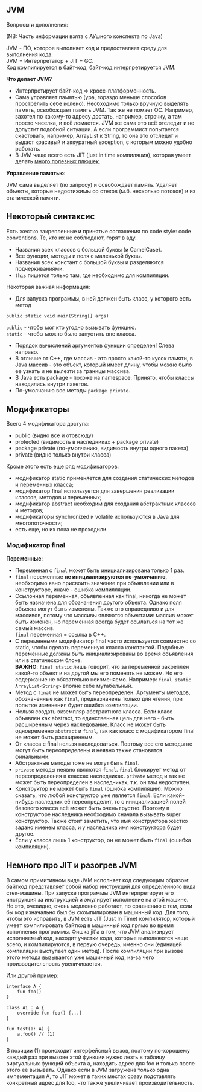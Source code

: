 ## JVM

Вопросы и дополнения:

(NB: Часть информации взята с АУшного конспекта по Java)

JVM - ПО, которое выполняет код и предоставляет среду для выполнения кода.   
JVM = Интерпретатор + JIT + GC.  
Код компилируется в байт-код, байт-код интерпретируется JVM.

**Что делает JVM?**
* Интерпретирует байт-код => кросс-платформенность.
* Сама управляет памятью (ура, гораздо меньше способов прострелить себе колено).
Необходимо только вручную выделять память, освобождает память JVM. Так же
 не ломает ОС. Например, захотел по какому-то адресу достать, например,
 строчку, а там просто чиселка, и всё ломается. JVM же сама это всё отследит
 и не допустит подобной ситуации. А если программист попытается скастовать,
 например, ArrayList к String, то она это отследит и выдаст красивый и
 аккуратный exception, с которым можно удобно работать.
* В JVM чаще всего есть JIT (just in time компиляция), которая умеет делать
[много полезных плюшек](#jit).

 
**Управление памятью**:

JVM сама выделяет (по запросу) и освобождает память. Удаляет объекты, которые недостижимы со стеков (м.б. несколько потоков)
и из статической памяти.

## Некоторый синтаксис

Есть жестко закрепленные и принятые соглашения по code style: code conventions.
Те, кто их не соблюдают, горят в аду.
* Названия всех классов с большой буквы (и CamelCase).
* Все функции, методы и поля с маленькой буквы.
* Названия всех констант с большой буквы и разделяются подчеркиваниями.
* `this`  пишется только там, где необходимо для компиляции.

Некоторая важная информация:
* Для запуска программы, в ней должен быть класс, у которого есть метод 
```
public static void main(String[] args)
```
`public` - чтобы мог кто угодно вызывать функцию.   
`static` - чтобы можно было запустить вне класса.
* Порядок вычислений аргументов функции определен! Слева направо.
* В отличие от C++, где массив - это просто какой-то кусок памяти, в Java массив - это объект,
который имеет длину, чтобы можно было ее узнать и не вылезти за границы массива.
* В Java есть package - похоже на namespace. Принято, чтобы классы находились внутри пакетов.
* По-умолчанию все методы `package private`.

## Модификаторы
Всего 4 модификатора доступа:
* public (видно все и отовсюду)
* protected (видимость в наследниках + package private)
* package private (по-умолчанию, видимость внутри одного пакета)
* private (видно только внутри класса)

Кроме этого есть еще ряд модификаторов:
- модификатор static применяется для создания статических методов и переменных класса;
- модификатор final используется для завершения реализации классов, методов и переменных;
- модификатор abstract необходим для создания абстрактных классов и методов;
- модификаторы synchronized и volatile используются в Java для многопоточности;
- есть еще, но их пока не проходили.

### Модификатор final

**Переменные**:
* Переменная c `final` может быть инициализирована только 1 раз.
* `final` переменные **не инициализируются по-умолчанию**, необходимо явно присвоить
значение при объявлении или в конструкторе, иначе - ошибка компилляции.
* Ссылочная переменная, объявленная как final, никогда не может быть назначена для обозначения другого
объекта. Однако поля объекта могут быть изменены. Также это справедливо и для массивов, потому
что массивы являются объектами: массив может быть изменен, но переменная всегда будет ссылаться
на тот же самый массив.  
`final` переменная =  ссылка в C++.
* С переменными модификатор final часто используется совместно со static, чтобы сделать переменную
класса константой. Подобные переменные должны быть инициализированы во время объявления или в
статическом блоке.  
**ВАЖНО**:
`final static` лишь говорит, что за переменной закреплен какой-то объект и на
другой мы его поменять не можем. Но его содержание не обязательно неизменяемо.
Например:
`final static ArrayList<String>` вполне себе мутабельный.
* Метод c `final` не может быть переопределен. Аргументы методов, обозначенные
 как `final`, предназначены только для чтения, при попытке изменения будет
 ошибка компиляции.
* Нельзя создать экземпляр абстрактного класса. Если класс объявлен
как abstract, то единственная цель для него - быть расширенным
через наследование. Класс не может быть одновременно `abstract` и `final`,
так как класс с модификатором final не может быть расширенным.
* От класса с final нельзя наследоваться. Поэтому все его методы не могут
быть переопределены и неявно также становятся финальными.
* Абстрактные методы тоже не могут быть `final`.
* `private` методы неявно являются `final`. `final` блокирует метод от переопределения
в классах наследниках. `private` метод и так не может быть переопределен в
наследниках, т.к. он там недоступен.
* Конструктор не может быть `final` (ошибка компиляции). Можно сказать, что
любой конструктор уже является `final`. Если какой-нибудь наследник её
переопределит, то с инициализацией полей базового класса всё может быть
очень грустно. Поэтому в конструкторе наследника необходимо сначала
вызывать super конструктор. Также стоит заметить, что имя конструктора
жёстко задано именем класса, и у наследника имя конструктора будет другое.
* Если у класса лишь 1 конструктор, он не может быть `final`
(ошибка компиляции).


## Немного про JIT и разогрев JVM
<a name="jit"></a>
В самом примитивном виде JVM исполняет код следующим образом: байткод
представляет собой набор инструкций для определённого вида стек-машины.
При запуске программы JVM интерпретирует его инструкция за инструкцией и
эмулирует исполнение на этой машине. Но это, очевидно, очень медленно работает,
по сравнению с тем, если бы код изначально был бы скомпилирован в машинный код.
Для того, чтобы это исправить, в JVM есть JIT (Just In Time) компилятор,
который умеет компилировать байткод в машинный код прямо во время исполнения
программы. Фишка jit'а в том, что JVM анализирует исполняемый код, находит
участки кода, которые выполняются чаще всего, и компилируются, в первую
очередь, именно они (единицей компиляции выступает один метод).
После компиляции при вызове этого метода вызывается уже машинный код,
из-за чего производительность увеличивается.

Или другой пример: 
```
interface A {
    fun foo()
}

class A1 : A {
    override fun foo() {...}
}

fun test(a: A) {
    a.foo() // (1)
}
```
В позиции (1) происходит интерфейсный вызов, поэтому по-хорошему каждый раз
при вызове этой функции нужно лезть в таблицу виртуальных функций объекта a,
находить адрес для foo и только после этого её вызывать. Однако если в JVM
загружена только одна импементация A, то JIT может в таких местах сразу
подставлять конкретный адрес для foo, что также увеличивает производительность.
